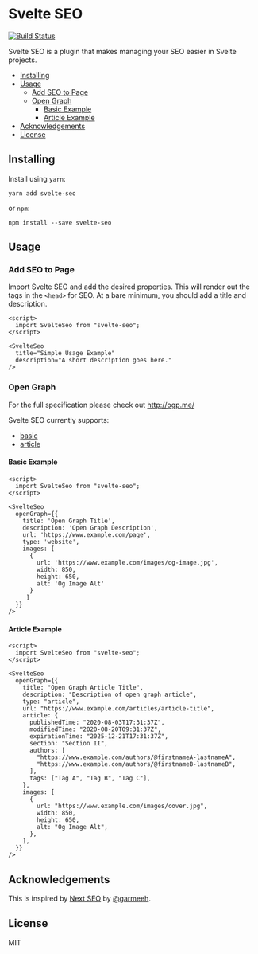 # Svelte SEO

[![Build Status](https://travis-ci.org/artiebits/svelte-seo.svg?branch=master)](https://travis-ci.org/artiebits/svelte-seo)

Svelte SEO is a plugin that makes managing your SEO easier in Svelte projects.

<!-- START doctoc generated TOC please keep comment here to allow auto update -->
<!-- DON'T EDIT THIS SECTION, INSTEAD RE-RUN doctoc TO UPDATE -->

- [Installing](#installing)
- [Usage](#usage)
  - [Add SEO to Page](#add-seo-to-page)
  - [Open Graph](#open-graph)
    - [Basic Example](#basic-example)
    - [Article Example](#article-example)
- [Acknowledgements](#acknowledgements)
- [License](#license)

<!-- END doctoc generated TOC please keep comment here to allow auto update -->

## Installing

Install using `yarn`:

`yarn add svelte-seo`

or `npm`:

`npm install --save svelte-seo`

## Usage

### Add SEO to Page

Import Svelte SEO and add the desired properties. This will render out the tags in the `<head>` for SEO. At a bare minimum, you should add a title and description.

```svelte
<script>
  import SvelteSeo from "svelte-seo";
</script>

<SvelteSeo
  title="Simple Usage Example"
  description="A short description goes here."
/>
```

### Open Graph

For the full specification please check out http://ogp.me/

Svelte SEO currently supports:

- [basic](#basic-example)
- [article](#article-example)

#### Basic Example

```svelte
<script>
  import SvelteSeo from "svelte-seo";
</script>

<SvelteSeo
  openGraph={{
    title: 'Open Graph Title',
    description: 'Open Graph Description',
    url: 'https://www.example.com/page',
    type: 'website',
    images: [
      {
        url: 'https://www.example.com/images/og-image.jpg',
        width: 850,
        height: 650,
        alt: 'Og Image Alt'
      }
     ]
  }}
/>
```

#### Article Example

```svelte
<script>
  import SvelteSeo from "svelte-seo";
</script>

<SvelteSeo
  openGraph={{
    title: "Open Graph Article Title",
    description: "Description of open graph article",
    type: "article",
    url: "https://www.example.com/articles/article-title",
    article: {
      publishedTime: "2020-08-03T17:31:37Z",
      modifiedTime: "2020-08-20T09:31:37Z",
      expirationTime: "2025-12-21T17:31:37Z",
      section: "Section II",
      authors: [
        "https://www.example.com/authors/@firstnameA-lastnameA",
        "https://www.example.com/authors/@firstnameB-lastnameB",
      ],
      tags: ["Tag A", "Tag B", "Tag C"],
    },
    images: [
      {
        url: "https://www.example.com/images/cover.jpg",
        width: 850,
        height: 650,
        alt: "Og Image Alt",
      },
    ],
  }}
/>
```

## Acknowledgements

This is inspired by [Next SEO](https://github.com/garmeeh/next-seo) by [@garmeeh](https://github.com/garmeeh).

## License

MIT
